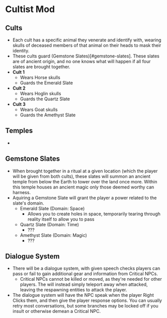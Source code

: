 # Cultist Mod

## Cults
* Each cult has a specific animal they venerate and identify with, wearing skulls of deceased members of that animal on their heads to mask their identity.
* These cults guard (Gemstone Slates)[#gemstone-slates]. These slates are of ancient origin, and no one knows what will happen if all four slates are brought together.
* **Cult 1**
  * Wears Horse skulls
  * Guards the Emerald Slate
* **Cult 2**
  * Wears Hoglin skulls
  * Guards the Quartz Slate
* **Cult 3**
  * Wears Goat skulls
  * Guards the Amethyst Slate

## Temples
* 

## Gemstone Slates
* When brought together in a ritual at a given location (which the player will be given from both cults), these slates will summon an ancient temple from below the Earth to tower over the land once more. Within this temple houses an ancient magic only those deemed worthy can harness.
* Aquiring a Gemstone Slate will grant the player a power related to the slate's domain.
  * Emerald Slate (Domain: Space)
    * Allows you to create holes in space, temporarily tearing through reality itself to allow you to pass
  * Quartz Slate (Domain: Time)
    * ???
  * Amethyst Slate (Domain: Magic)
    * ???

## Dialogue System
* There will be a dialogue system, with given speech checks players can pass or fail to gain additional gear and information from Critical NPCs.
  * Critical NPCs cannot be killed or moved, as they're needed for other players. The will instead simply teleport away when attacked, leaving the respawning entities to attack the player.
* The dialogue system will have the NPC speak when the player Right Clicks them, and then give the player response options. You can usually retry most conversations, but some branches may be locked off if you insult or otherwise demean a Critical NPC.
